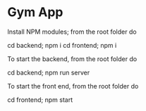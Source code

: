 # Gym App


Install NPM modules; from the root folder do

cd backend; npm i
cd frontend; npm i

To start the backend, from the root folder do 

cd backend; npm run server


To start the front end, from the root folder do

cd frontend; npm start